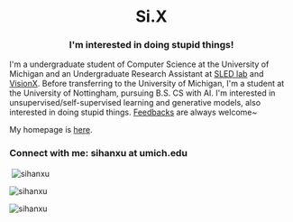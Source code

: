 <h1 align="center">Si.X</h1>
<h3 align="center">I'm interested in doing stupid things!</h3>

I'm a undergraduate student of Computer Science at the University of Michigan and an Undergraduate Research Assistant at [SLED lab](https://sled.eecs.umich.edu/) and [VisionX](https://www.sainingxie.com/). Before transferring to the University of Michigan, I'm a student at the University of Nottingham, pursuing B.S. CS with AI. I'm interested in unsupervised/self-supervised learning and generative models, also interested in doing stupid things. [Feedbacks](https://forms.gle/kpGov9XbjaQoSiyh7) are always welcome~
  
My homepage is [here](https://sihanxu.github.io/).

<h3 align="left">Connect with me: sihanxu at umich.edu</h3>
<p align="left">
</p>

<p>&nbsp;<img align="center" src="https://github-readme-stats.vercel.app/api?username=sihanxu&show_icons=true&locale=en" alt="sihanxu" /></p>

<p><img align="center" src="https://github-readme-streak-stats.herokuapp.com/?user=sihanxu&" alt="sihanxu" /></p>

<p align="left"> <img src="https://komarev.com/ghpvc/?username=sihanxu&label=Profile%20views&color=0e75b6&style=flat" alt="sihanxu" /> </p>
